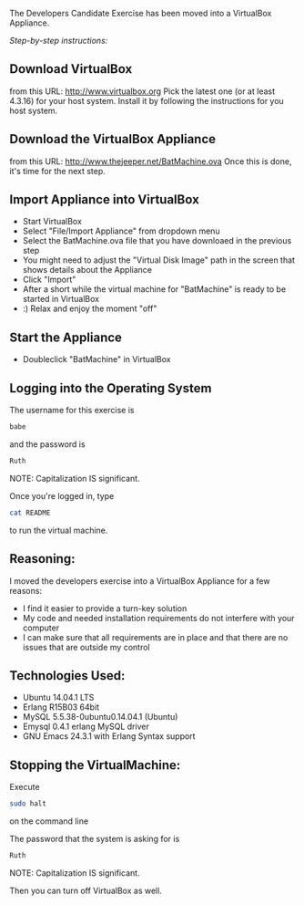 The Developers Candidate Exercise has been moved into a VirtualBox Appliance.

_Step-by-step instructions:_

Download VirtualBox
-------------------
from this URL:  http://www.virtualbox.org
Pick the latest one (or at least 4.3.16) for your host system.
Install it by following the instructions for you host system.


Download the VirtualBox Appliance
----------------------------------
from this URL: http://www.thejeeper.net/BatMachine.ova
Once this is done, it's time for the next step.


Import Appliance into VirtualBox
---------------------------------
* Start VirtualBox
* Select "File/Import Appliance" from dropdown menu
* Select the BatMachine.ova file that you have downloaed in the previous step
* You might need to adjust the "Virtual Disk Image" path in the screen that shows details about the Appliance
* Click "Import"
* After a short while the virtual machine for "BatMachine" is ready to be started in VirtualBox
* :) Relax and enjoy the moment "off"

Start the Appliance
-------------------
* Doubleclick "BatMachine" in VirtualBox


Logging into the Operating System
---------------------------------
The username for this exercise is

```bash
babe
```
and the password is
```bash
Ruth
```
NOTE: Capitalization IS significant.

Once you're logged in, type
```bash
cat README
```
to run the virtual machine.


Reasoning:
----------
I moved the developers exercise into a VirtualBox Appliance for a few reasons:
* I find it easier to provide a turn-key solution
* My code and needed installation requirements do not interfere with your computer
* I can make sure that all requirements are in place and that there are no issues that are outside my control


Technologies Used:
------------------
* Ubuntu 14.04.1 LTS
* Erlang R15B03 64bit
* MySQL 5.5.38-0ubuntu0.14.04.1 (Ubuntu)
* Emysql 0.4.1 erlang MySQL driver
* GNU Emacs 24.3.1 with Erlang Syntax support 


Stopping the VirtualMachine:
----------------------------
Execute
```bash
sudo halt
```
on the command line

The password that the system is asking for is
```bash
Ruth
```
NOTE: Capitalization IS significant.

Then you can turn off VirtualBox as well.
